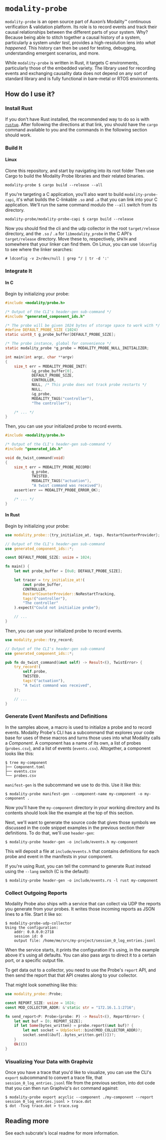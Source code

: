 # `modality-probe`

`modality-probe` is an open source part of Auxon’s Modality™
continuous verification & validation platform. Its role is to record
events and track their causal relationships between the different
parts of your system. Why? Because being able to stitch together a
causal history of a system, particularly a system _under test_,
provides a high-resolution lens into _what happened_. This history can
then be used for testing, debugging, understanding emergent scenarios,
and more.

While `modality-probe` is written in Rust, it targets C environments,
particularly those of the embedded variety. The library used for
recording events and exchanging causality data does not depend on any
sort of standard library and is fully functional in bare-metal or RTOS
environments.

## How do I use it?

### Install Rust

If you don't have Rust installed, the recommended way to do so is with
[`rustup`](https://rustup.rs/). After following the directions at that
link, you should have the `cargo` command available to you and the
commands in the following section should work.

### Build It

#### Linux

Clone this repository, and start by navigating into its root folder
Then use Cargo to build the Modality Probe libraries and their related
binaries.

```shell
modality-probe $ cargo build --release --all
```

If you're targeting a C application, you'll also want to build
`modality-probe-capi`, it's what builds the C-linkable `.so` and `.a`
that you can link into your C application. We'll run the same command
modulo the `--all` switch from its directory.

```shell
modality-probe/modality-probe-capi $ cargo build --release
```

Now you should find the cli and the udp collector in the root
`target/release` directory, and the `.so` / `.a` for
`libmodality_probe` in the C API's `target/release` directory. Move
these to, respectively, `$PATH` and somewhere that your linker can
find them. On Linux, you can use `ldconfig` to see where the linker
searches:

```shell
# ldconfig -v 2>/dev/null | grep ^/ | tr -d ':'
```

### Integrate It

#### In C

Begin by initializing your probe:

```c
#include <modality/probe.h>

/* Output of the CLI's header-gen sub-command */
#include "generated_component_ids.h"

/* The probe will be given 1024 bytes of storage space to work with */
#define DEFAULT_PROBE_SIZE (1024)
static uint8_t g_probe_buffer[DEFAULT_PROBE_SIZE];

/* The probe instance, global for convenience */
static modality_probe *g_probe = MODALITY_PROBE_NULL_INITIALIZER;

int main(int argc, char **argv)
{
    size_t err = MODALITY_PROBE_INIT(
            &g_probe_buffer[0],
            DEFAULT_PROBE_SIZE,
            CONTROLLER,
            NULL, /* This probe does not track probe restarts */
            NULL,
            &g_probe,
            MODALITY_TAGS("controller"),
            "The controller");

    /* ... */
}
```

Then, you can use your initialized probe to record events.

```c
#include <modality/probe.h>

/* Output of the CLI's header-gen sub-command */
#include "generated_ids.h"

void do_twist_command(void)
{
    size_t err = MODALITY_PROBE_RECORD(
            g_probe,
            TWISTED,
            MODALITY_TAGS("actuation"),
            "A twist command was received");
    assert(err == MODALITY_PROBE_ERROR_OK);

    /* ... */
}
```

#### In Rust

Begin by initializing your probe:

```rust
use modality_probe::{try_initialize_at, tags, RestartCounterProvider};

// Output of the CLI's header-gen sub-command
use generated_component_ids::*;

const DEFAULT_PROBE_SIZE: usize = 1024;

fn main() {
    let mut probe_buffer = [0u8; DEFAULT_PROBE_SIZE];

    let tracer = try_initialize_at!(
        &mut probe_buffer,
        CONTROLLER,
        RestartCounterProvider::NoRestartTracking,
        tags!("controller"),
        "The controller"
    ).expect("Could not initialize probe");

    // ...
}
```

Then, you can use your initialized probe to record events.

```rust
use modality_probe::try_record;

// Output of the CLI's header-gen sub-command
use generated_component_ids::*;

pub fn do_twist_command(&mut self) -> Result<(), TwistError> {
    try_record!(
        self.probe,
        TWISTED,
        tags!("actuation"),
        "A twist command was received",
    )?;

    // ...
}
```

### Generate Event Manifests and Definitions

In the samples above, a macro is used to initialize a probe and to
record events. Modality Probe's CLI has a subcommand that explores
your code base for uses of these macros and turns those uses into what
Modality calls a _Component_. A component has a name of its own, a
list of probes (`probes.csv`), and a list of events
(`events.csv`). Altogether, a component looks like this:

```
$ tree my-component
├── Component.toml
├── events.csv
└── probes.csv
```

`manifest-gen` is the subcommand we use to do this. Use it like this:

```shell
$ modality-probe manifest-gen --component-name my-component -o my-component .
```

Now you'll have the `my-component` directory in your working directory
and its contents should look like the example at the top of this
section.

Next, we'll want to generate the source code that gives those symbols
we discussed in the code snippet examples in the previous section
their definitions. To do that, we'll use `header-gen`:

```shell
$ modality-probe header-gen -o include/events.h my-component
```

This will deposit a file at `include/events.h` that contains
definitions for each probe and event in the manifests in your
component.

If you're using Rust, you can tell the command to generate Rust
instead using the `--lang` switch (C is the default):

```shell
$ modality-probe header-gen -o include/events.rs -l rust my-component
```

### Collect Outgoing Reports

Modality Probe also ships with a service that can collect via UDP the
reports you generate from your probes. It writes those incoming
reports as JSON lines to a file. Start it like so:

```shell
$ modality-probe-udp-collector
Using the configuration:
    addr: 0.0.0.0:2718
    session id: 0
    output file: /home/me/src/my-project/session_0_log_entries.jsonl

```

When the service starts, it prints the configuration it's using, in
the example above it's using all defaults. You can also pass args to
direct it to a certain port, or a specific output file.

To get data out to a collector, you need to use the Probe's `report`
API, and then send the report that that API creates along to your
collector.

That might look something like this:

```rust
use modality_probe::Probe;

const REPORT_SIZE: usize = 1024;
const MOD_COLLECTOR_ADDR: &'static str = "172.16.1.1:2716";

fn send_report<P: Probe>(probe: P) -> Result<(), ReportError> {
    let mut buf = [0; REPORT_SIZE];
    if let Some(bytes_written) = probe.report(&mut buf)? {
        let mut socket = UdpSocket::bind(MOD_COLLECTOR_ADDR)?;
        socket.send(&buf[..bytes_written.get()])?;
    }
    Ok(())
}
```

### Visualizing Your Data with Graphviz

Once you have a trace that you'd like to visualize, you can use the
CLI's `export` subcommand to convert a trace file, that
`session_0_log_entries.jsonl` file from the previous section, into dot
code that you can then run Graphviz's `dot` command against:

```shell
$ modality-probe export acyclic --component ./my-component --report session_0_log_entries.jsonl > trace.dot
$ dot -Tsvg trace.dot > trace.svg
```

## Reading more

See each subcrate's local readme for more information.
